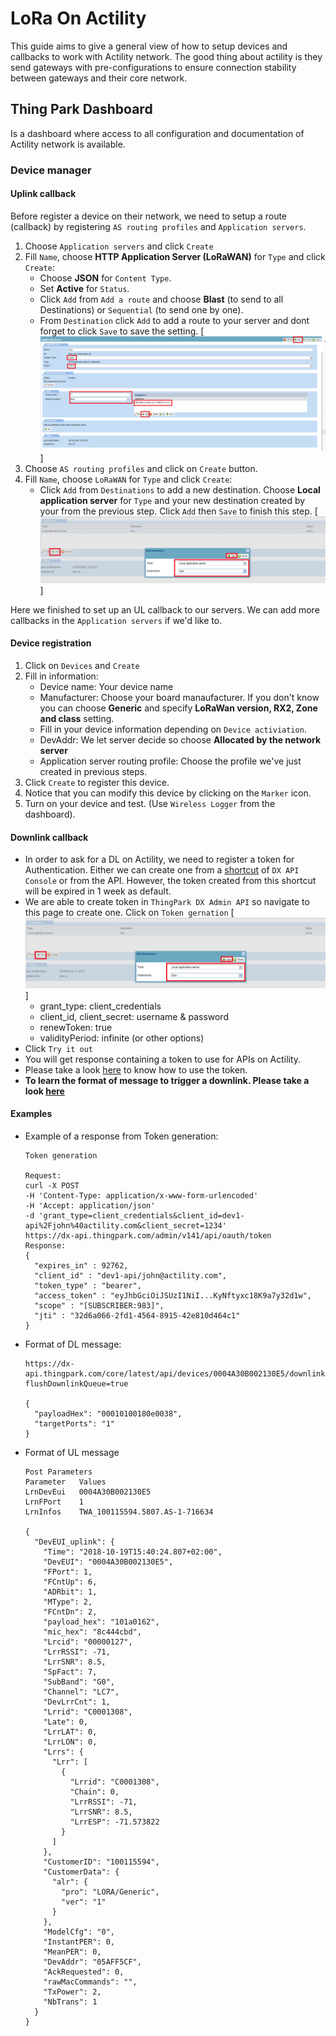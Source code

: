 # LoRa On Actility
This guide aims to give a general view of how to setup devices and callbacks to work with Actility network.
The good thing about actility is they send gateways with pre-configurations to ensure connection stability between gateways and their core network.

## Thing Park Dashboard
Is a dashboard where access to all configuration and documentation of Actility network is available.
### Device manager
#### Uplink callback
Before register a device on their network, we need to setup a route (callback) by registering `AS routing profiles` and `Application servers`. 
1. Choose `Application servers` and click `Create`
2. Fill `Name`, choose **HTTP Application Server (LoRaWAN)** for `Type` and click `Create`:
    * Choose **JSON** for `Content Type`.
    * Set **Active** for `Status`.
    * Click `Add` from `Add a route` and choose **Blast** (to send to all Destinations) or `Sequential` (to send one by one).
    * From `Destination` click `Add` to add a route to your server and dont forget to click `Save` to save the setting.
    [![Application server](/img/3.png)]
3. Choose `AS routing profiles` and click on `Create` button.
4. Fill `Name`, choose `LoRaWAN` for `Type` and click `Create`:
    * Click `Add` from `Destinations` to add a new destination. Choose **Local application server** for `Type` and your new destination created by your from the previous step. Click `Add` then `Save` to finish this step.
     [![Create AS routing profile](/img/4.png)]

Here we finished to set up an UL callback to our servers. We can add more callbacks in the `Application servers` if we'd like to.

#### Device registration
1. Click on `Devices` and `Create`
2. Fill in information:
    * Device name: Your device name
    * Manufacturer: Choose your board manaufacturer. If you don't know you can choose **Generic** and specify **LoRaWan version, RX2, Zone and class** setting.
    * Fill in your device information depending on `Device activiation`.
    * DevAddr: We let server decide so choose **Allocated by the network server**
    * Application server routing profile: Choose the profile we've just created in previous steps.
3. Click `Create` to register this device. 
4. Notice that you can modify this device by clicking on the `Marker` icon.
5. Turn on your device and test. (Use `Wireless Logger` from the dashboard).

#### Downlink callback
* In order to ask for a DL on Actility, we need to register a token for Authentication. Either we can create one from a [shortcut](https://dx-api.thingpark.com/getstarted/#/) of `DX API Console` or from the API. However, the token created from this shortcut will be expired in 1 week as default.
* We are able to create token in `ThingPark DX Admin API` so navigate to this page to create one. Click on `Token gernation`
    [![Create a token](/img/4.png)]
    * grant_type: client_credentials
    * client_id, client_secret: username & password
    * renewToken: true
    * validityPeriod: infinite (or other options)
* Click `Try it out`
* You will get response containing a token to use for APIs on Actility.
* Please take a look [here](https://dx-api.thingpark.com/platform/#token-based-authentication) to know how to use the token.
* **To learn the format of message to trigger a downlink. Please take a look [here](https://dx-api.thingpark.com/core/v141/doc/index.html#downlink-message-sending)**

#### Examples
* Example of a response from Token generation:
    ```
    Token generation
    
    Request:
    curl -X POST
    -H 'Content-Type: application/x-www-form-urlencoded'
    -H 'Accept: application/json'
    -d 'grant_type=client_credentials&client_id=dev1-api%2Fjohn%40actility.com&client_secret=1234' 
    https://dx-api.thingpark.com/admin/v141/api/oauth/token
    Response:
    {
      "expires_in" : 92762,
      "client_id" : "dev1-api/john@actility.com",
      "token_type" : "bearer",
      "access_token" : "eyJhbGciOiJSUzI1NiI...KyNftyxc18K9a7y32d1w",
      "scope" : "[SUBSCRIBER:983]",
      "jti" : "32d6a066-2fd1-4564-8915-42e810d464c1"
    }
    ```
* Format of DL message:
    ```
    https://dx-api.thingpark.com/core/latest/api/devices/0004A30B002130E5/downlinkMessages?flushDownlinkQueue=true
    
    {
      "payloadHex": "00010100180e0038",
      "targetPorts": "1"
    }
    ```
* Format of UL message
    ```
    Post Parameters
    Parameter	Values
    LrnDevEui	0004A30B002130E5
    LrnFPort	1
    LrnInfos	TWA_100115594.5807.AS-1-716634

    {
      "DevEUI_uplink": {
        "Time": "2018-10-19T15:40:24.807+02:00",
        "DevEUI": "0004A30B002130E5",
        "FPort": 1,
        "FCntUp": 6,
        "ADRbit": 1,
        "MType": 2,
        "FCntDn": 2,
        "payload_hex": "101a0162",
        "mic_hex": "8c444cbd",
        "Lrcid": "00000127",
        "LrrRSSI": -71,
        "LrrSNR": 8.5,
        "SpFact": 7,
        "SubBand": "G0",
        "Channel": "LC7",
        "DevLrrCnt": 1,
        "Lrrid": "C0001308",
        "Late": 0,
        "LrrLAT": 0,
        "LrrLON": 0,
        "Lrrs": {
          "Lrr": [
            {
              "Lrrid": "C0001308",
              "Chain": 0,
              "LrrRSSI": -71,
              "LrrSNR": 8.5,
              "LrrESP": -71.573822
            }
          ]
        },
        "CustomerID": "100115594",
        "CustomerData": {
          "alr": {
            "pro": "LORA/Generic",
            "ver": "1"
          }
        },
        "ModelCfg": "0",
        "InstantPER": 0,
        "MeanPER": 0,
        "DevAddr": "05AFF5CF",
        "AckRequested": 0,
        "rawMacCommands": "",
        "TxPower": 2,
        "NbTrans": 1
      }
    }
    ```
